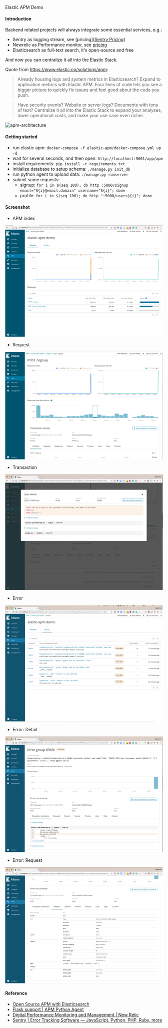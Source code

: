Elastic APM Demo

#### Introduction

Backend related projects will always integrate some essential services, e.g.:

- Sentry as logging stream, see [pricing]([Sentry Pricing](https://sentry.io/pricing))
- Newrelic as Performance monitor, see [pricing](https://newrelic.com/application-monitoring/pricing)
- Elasticsearch as full-text search, it's open-source and free

And now you can centralize it all into the Elastic Stack.

Quote from https://www.elastic.co/solutions/apm:

> Already housing logs and system metrics in Elasticsearch? Expand to application metrics with Elastic APM. Four lines of code lets you see a bigger picture to quickly fix issues and feel good about the code you push.

> Have security events? Website or server logs? Documents with tons of text? Centralize it all into the Elastic Stack to expand your analyses, lower operational costs, and make your use case even richer.

![apm-architecture](https://www.elastic.co/guide/en/apm/get-started/current/apm-architecture.png)

#### Getting started

- run elastic apm: `docker-compose -f elastic-apm/docker-compose.yml up -d`
- wait for several seconds, and then open: `http://localhost:5601/app/apm`
- install requirements: `pip install -r requirements.txt`
- initialize database to setup schema: `./manage.py init_db`
- run python agent to upload data: `./manage.py runserver`
- submit some requests:
  - signup: `for i in $(seq 100); do http :5000/signup email="${i}@email.domain" username="${i}"; done`
  - profile: `for i in $(seq 100); do http ":5000/users${i}"; done`

#### Screenshot

- APM index

![](screenshots/index.png)

- Request

![](screenshots/request.png)

- Transaction

![](screenshots/transaction.png)

- Error

![](screenshots/error.png)

- Error: Detail

![](screenshots/error-detail.png)

- Error: Request

![](screenshots/error-request.png)

#### Reference
- [Open Source APM with Elasticsearch](https://www.elastic.co/solutions/apm)
- [Flask support | APM Python Agent](https://www.elastic.co/guide/en/apm/agent/python/2.x/flask-support.html)
- [Digital Performance Monitoring and Management | New Relic](https://newrelic.com/)
- [Sentry | Error Tracking Software — JavaScript, Python, PHP, Ruby, more](https://sentry.io/welcome/)
